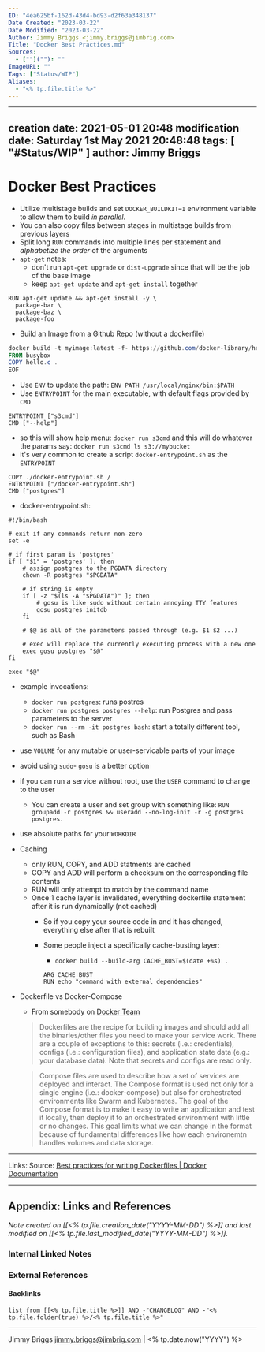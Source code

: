 ```yaml
---
ID: "4ea625bf-162d-43d4-bd93-d2f63a348137"
Date Created: "2023-03-22"
Date Modified: "2023-03-22"
Author: Jimmy Briggs <jimmy.briggs@jimbrig.com>
Title: "Docker Best Practices.md"
Sources: 
  - [""](""): ""
ImageURL: ""
Tags: ["Status/WIP"]
Aliases:
  - "<% tp.file.title %>"
---
```


---
creation date: 2021-05-01 20:48
modification date: Saturday 1st May 2021 20:48:48
tags: [ "#Status/WIP" ]
author: Jimmy Briggs
---

# Docker Best Practices

- Utilize multistage builds and set `DOCKER_BUILDKIT=1` environment variable to allow them to build *in parallel*.
- You can also copy files between stages in multistage builds from previous layers
- Split long `RUN` commands into multiple lines per statement and *alphabetize the order* of the arguments
- `apt-get` notes:
	-  don't run `apt-get upgrade` or `dist-upgrade` since that will be the job of the base image
    -  keep `apt-get update` and `apt-get install` together

```
RUN apt-get update && apt-get install -y \
  package-bar \
  package-baz \
  package-foo
```

- Build an Image from a Github Repo (without a dockerfile)

```powershell
docker build -t myimage:latest -f- https://github.com/docker-library/hello-world.git <<EOF
FROM busybox
COPY hello.c .
EOF
```

- Use `ENV` to update the path: `ENV PATH /usr/local/nginx/bin:$PATH`
- Use `ENTRYPOINT` for the main executable, with default flags provided by `CMD`    

```
ENTRYPOINT ["s3cmd"]
CMD ["--help"]
```

-   so this will show help menu: `docker run s3cmd` and this will do whatever the params say: `docker run s3cmd ls s3://mybucket`
-   it's very common to create a script `docker-entrypoint.sh` as the `ENTRYPOINT`

```
COPY ./docker-entrypoint.sh /
ENTRYPOINT ["/docker-entrypoint.sh"]
CMD ["postgres"]
```

-   docker-entrypoint.sh:

```
#!/bin/bash

# exit if any commands return non-zero
set -e

# if first param is 'postgres'
if [ "$1" = 'postgres' ]; then
    # assign postgres to the PGDATA directory
    chown -R postgres "$PGDATA"

    # if string is empty
    if [ -z "$(ls -A "$PGDATA")" ]; then
        # gosu is like sudo without certain annoying TTY features
        gosu postgres initdb
    fi

    # $@ is all of the parameters passed through (e.g. $1 $2 ...)

    # exec will replace the currently executing process with a new one
    exec gosu postgres "$@"
fi

exec "$@"
```

-   example invocations:
    
    -   `docker run postgres`: runs postres
    -   `docker run postgres postgres --help`: run Postgres and pass parameters to the server
    -   `docker run --rm -it postgres bash`: start a totally different tool, such as Bash
-   use `VOLUME` for any mutable or user-servicable parts of your image
    
-   avoid using `sudo`\- `gosu` is a better option
    
-   if you can run a service without root, use the `USER` command to change to the user
    
    -   You can create a user and set group with something like: `RUN groupadd -r postgres && useradd --no-log-init -r -g postgres postgres.`
-   use absolute paths for your `WORKDIR`
    
-   Caching
    
    -   only RUN, COPY, and ADD statments are cached
    -   COPY and ADD will perform a checksum on the corresponding file contents
    -   RUN will only attempt to match by the command name
    -   Once 1 cache layer is invalidated, everything dockerfile statement after it is run dynamically (not cached)
        -   So if you copy your source code in and it has changed, everything else after that is rebuilt
            
        -   Some people inject a specifically cache-busting layer:
            
            -   `docker build --build-arg CACHE_BUST=$(date +%s) .`
            
            ```
            ARG CACHE_BUST
            RUN echo "command with external dependencies"
            ```
            
-   Dockerfile vs Docker-Compose
    
    -   From somebody on [Docker Team](https://github.com/docker/compose/issues/5523)
    
    > Dockerfiles are the recipe for building images and should add all the binaries/other files you need to make your service work. There are a couple of exceptions to this: secrets (i.e.: credentials), configs (i.e.: configuration files), and application state data (e.g.: your database data). Note that secrets and configs are read only.
    
    > Compose files are used to describe how a set of services are deployed and interact. The Compose format is used not only for a single engine (i.e.: docker-compose) but also for orchestrated environments like Swarm and Kubernetes. The goal of the Compose format is to make it easy to write an application and test it locally, then deploy it to an orchestrated environment with little or no changes. This goal limits what we can change in the format because of fundamental differences like how each environemtn handles volumes and data storage.


***
Links: 
Source: [Best practices for writing Dockerfiles | Docker Documentation](https://docs.docker.com/develop/develop-images/dockerfile_best-practices/)



***

## Appendix: Links and References

*Note created on [[<% tp.file.creation_date("YYYY-MM-DD") %>]] and last modified on [[<% tp.file.last_modified_date("YYYY-MM-DD") %>]].*

### Internal Linked Notes

### External References

#### Backlinks

```dataview
list from [[<% tp.file.title %>]] AND -"CHANGELOG" AND -"<% tp.file.folder(true) %>/<% tp.file.title %>"
```


***

Jimmy Briggs <jimmy.briggs@jimbrig.com> | <% tp.date.now("YYYY") %>